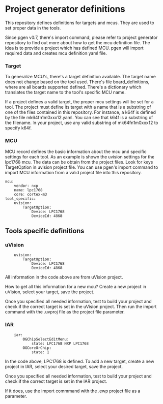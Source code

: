 # Project generator definitions

This repository defines definitions for targets and mcus. They are used to set proper data in the tools.

Since pgen v0.7, there's import command, please refer to project generator repository to find out more about how to get the mcu definition file. The idea is to provide a project which has defined MCU. pgen will import required data and creates mcu definition yaml file.

### Target

To generalize MCU's, there's a target definition available. The target name does not change based on the tool used. There's file board_definitions, where are all boards supported defined. There's a dictionary which translates the target name to the tool's specific MCU name.

If a project defines a valid target, the proper mcu settings will be set for a tool. The project must define its target with a name that is a substring of one of the files contained in this repository. For instance, a k64f is defined by the file mk64fn1m0xxx12.yaml. You can see that k64f is a substring of the filename. In your project, use any valid substring of mk64fn1m0xxx12 to specify k64f.

### MCU

MCU record defines the basic information about the mcu and specific settings for each tool. As an example is shown the uvision settings for the lpc1768 mcu. The data can be obtain from the project files. Look for keys TargetOption in uvision project file. You can use pgen's import command to import MCU information from a valid project file into this repository.

```
mcu:
    vendor: nxp
    name: lpc1768
    core: cortex-m3
tool_specific:
    uvision:
        TargetOption:
            Device: LPC1768
            DeviceId: 4868
```


## Tools specific definitions

### uVision

```
    uvision:
        TargetOption:
            Device: LPC1768
            DeviceId: 4868
```

All information in the code above are from uVision project. 

How to get all this information for a new mcu? Create a new project in uVision, select your target, save the project. 

Once you specified all needed information, test to build your project and check if the correct target is set in the uVision project. Then run the import command with the .uvproj file as the project file parameter.

### IAR

```
    iar:
        OGChipSelectEditMenu:
            state: LPC1768 NXP LPC1768
        OGCoreOrChip:
            state: 1
```

In the code above, LPC1768 is defined. To add a new target, create a new project in IAR, select your desired target, save the project. 

Once you specified all needed information, test to build your project and check if the correct target is set in the IAR project.

If it does, use the import commmand with the .ewp project file as a parameter.

